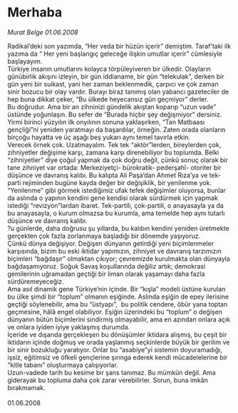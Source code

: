 # Merhaba

*Murat Belge 01.06.2008*

<div class="taraf_structure_2col_1zq">
<div class="margen_n">



 <p>Radikal’deki son yazımda, “Her veda bir hüzün içerir” demiştim. Taraf’taki ilk yazıma da “ Her yeni başlangıç geleceğe ilişkin umutlar içerir” cümlesiyle başlayayım. <br/>
Türkiye insanın umutlarını kolayca törpüleyiveren bir ülkedir. Olayların günübirlik akışını izleyin, bir gün iddianame, bir gün “telekulak”, derken bir gün yeni bir suikast, yani her zaman beklenmedik, çarpıcı ve çok zaman sinir bozucu bir olay vardır. Burayı biraz tanımış olan yabancı gazeteciler de hep buna dikkat çeker, “Bu ülkede heyecansız gün geçmiyor” derler. <br/>
Bu doğrudur. Ama bir an zihninizi gündelik akıştan koparıp “uzun vade” üstünde yoğunlaşın. Bu sefer de “Burada hiçbir şey değişmiyor” dersiniz. Yirmi birinci yüzyılın ilk onyılının sonuna yaklaşırken, “Tan Matbaası gençliği”ni yeniden yaratmayı da başardılar, örneğin. Zaten orada olanların birçoğu hayatta ve üç aşağı beş yukarı aynı temel tavırla etkin.<br/>
Verecek örnek çok. Uzatmayalım. Tek tek “aktör”lerden, bireylerden çok, zihniyetler değişime karşı, zamana karşı direnebiliyor bu toplumda. Belki “zihniyetler” diye çoğul yapmak da çok doğru değil, çünkü sonuç olarak bir tane zihniyet var ortada: Merkeziyetçi- bürokratik- pederşahî- otoriter bir düşünce ve davranış kalıbı. Bu kalıpta Ali Paşa’dan Ahmet Rıza’ya ve tek-parti rejiminden bugüne kayda değer bir değişiklik, bir yenilenme yok. “Yenilenme” gibi görmek istediğimiz ufak tefek değişimler oluyorsa, bunlar da aslında o yapının kendini gene kendisi olarak sürdürmek için yapmak istediği “revizyon”lardan ibaret. Tek-partili, çok-partili, o anayasayla ya da bu anayasayla, o kurum olmazsa bu kurumla, ama temelde hep aynı tutarlı düşünce ve davranış kalıbı. <br/>
?u günlerde, daha doğrusu şu yıllarda, bu kalıbın kendini yeniden üretmekte gerçekten çok fazla zorlanmaya başladığı bir dönemde yaşıyoruz.<br/>
Çünkü dünya değişiyor. Değişen dünyanın getirdiği yeni biçimlenmeler karşısında, bizim bu eski iktidar yapımızın, zihniyet ve davranış tarzımızın biçimleri “bağdaşır” olmaktan çıkıyor; çevremizde kurulmakta olan dünyayla bağdaşamıyoruz. Soğuk Savaş koşullarında değiliz artık; demokrasi gemilerinin uğramadan geçtiği bir liman olarak yaşamayı daha fazla sürdüremeyeceğiz. <br/>
Ama asıl dinamik gene Türkiye’nin içinde. Bir “kışla” modeli üstüne kurulan bu ülke şimdi bir “toplum” olmanın eşiğinde. Aslında eşiğin de epey ilerisine geçtiği söylenebilir, ama bu “üstyapı”,  bu politik cendere, öbür yana toptan geçmesine, hâlâ engel olabiliyor. Eşiğin üzerindeki bu “toplum” o değişen dünyanın bütün biçimlerini sindirmiş olmayabilir, ama en azından onlara açık ve onlara iyiden iyiye yaklaşmış durumda. <br/>
İçeride ve dışarıda gerçekleşen bu dönüşümler iktidara alışmış, bu çeşit bir iktidarın içinde doğmuş ve orada yaşlanmış seçkinlerde büyük bir gerilim ve bir sinir bozukluğu yaratıyor. Onlar bu “asabiye”yi sistemin doyuramadığı, işsiz, eğitimsiz ve öfkeli gençlerine şırınga ederek kendi mücadelelerine bir “kitle tabanı” oluşturmaya çalışıyorlar. <br/>
Uzun-vadede tarih bu kesime bir şans tanımaz. Bu mümkün değil. Ama giderayak bu topluma daha çok zarar verebilirler. Sorun, buna imkân bırakmamak.<br/>
<br/>
01.06.2008</p>

<br/>


<div id="taraf_not">
</div>

</div>


</div>
